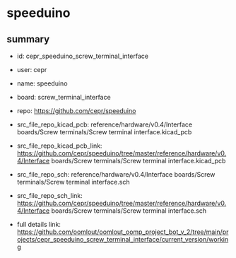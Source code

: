 # speeduino
 
## summary 
* id: cepr_speeduino_screw_terminal_interface
* user: cepr
* name: speeduino
* board: screw_terminal_interface
* repo: https://github.com/cepr/speeduino
* src_file_repo_kicad_pcb: reference/hardware/v0.4/Interface boards/Screw terminals/Screw terminal interface.kicad_pcb
* src_file_repo_kicad_pcb_link: https://github.com/cepr/speeduino/tree/master/reference/hardware/v0.4/Interface boards/Screw terminals/Screw terminal interface.kicad_pcb


* src_file_repo_sch: reference/hardware/v0.4/Interface boards/Screw terminals/Screw terminal interface.sch
* src_file_repo_sch_link: https://github.com/cepr/speeduino/tree/master/reference/hardware/v0.4/Interface boards/Screw terminals/Screw terminal interface.sch
* full details link: https://github.com/oomlout/oomlout_oomp_project_bot_v_2/tree/main/projects/cepr_speeduino_screw_terminal_interface/current_version/working  







